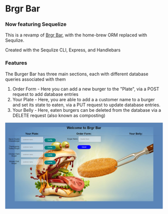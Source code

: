 # Brgr Bar
### Now featuring Sequelize

This is a revamp of [Brgr Bar](https://github.com/mikebly/burger), with the home-brew ORM
replaced with Sequlize.

Created with the Sequlize CLI, Express, and Handlebars

### Features
The Burger Bar has three main sections, each with different database queries associated with them
1. Order Form - Here you can add a new burger to the "Plate", via a POST request to add database entries
2. Your Plate - Here, you are able to add a a customer name to a burger and set its state to eaten, via a PUT request to update database entries.
3. Your Belly - Here, eaten burgers can be deleted from the database via a DELETE request (also known as composting)

![App Screenshot](./public/images/preview.PNG)
